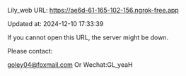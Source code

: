 Lily_web URL: https://ae6d-61-165-102-156.ngrok-free.app

Updated at: 2024-12-10 17:33:39

If you cannot open this URL, the server might be down.

Please contact: 

goley04@foxmail.com Or Wechat:GL_yeaH